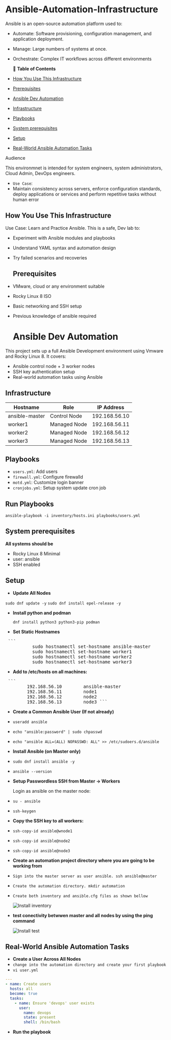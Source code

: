 # Ansible-Automation-Infrastructure


Ansible is an open-source automation platform used to:

- Automate: Software provisioning, configuration management, and application deployment.
- Manage: Large numbers of systems at once.
- Orchestrate: Complex IT workflows across different environments

  📑 **Table of Contents**
- [How You Use This Infrastructure](#how-you-use-this-infrastructure)
- [Prerequisites](#prerequisites)
- [Ansible Dev Automation](#Ansible-dev-automation)
- [Infrastructure](#infrastructure)
- [Playbooks](#playbooks)
- [System prerequisites](#system-prerequisites)
- [Setup](#setup)
- [Real-World Ansible Automation Tasks](#real-world-ansible-automation-tasks)



Audience

This environmnet is intended for system engineers, system administrators, Cloud Admin, DevOps engineers.
- `Use Case`:
- Maintain consistency across servers, enforce configuration standards, deploy applications or services and perform repetitive tasks without human error

##  How You Use This Infrastructure

Use Case: Learn and Practice Ansible. This is a safe, Dev lab to:

- Experiment with Ansible modules and playbooks
- Understand YAML syntax and automation design
- Try failed scenarios and recoveries

  ##  Prerequisites

- VMware, cloud or any environment suitable
- Rocky Linux 8 ISO
- Basic networking and SSH setup
- Previous knowledge of ansible required 

  # Ansible Dev Automation

This project sets up a full Ansible Development environment using Vmware and Rocky Linux 8. It covers:

- Ansible control node + 3 worker nodes
- SSH key authentication setup
- Real-world automation tasks using Ansible

## Infrastructure

| Hostname       | Role          | IP Address      |
|----------------|---------------|------------------|
| ansible-master | Control Node  | 192.168.56.10 |
| worker1        | Managed Node  | 192.168.56.11 |
| worker2        | Managed Node  | 192.168.56.12 |
| worker3        | Managed Node  | 192.168.56.13 |

##  Playbooks

- `users.yml`: Add users
- `firewall.yml`: Configure firewalld
- `motd.yml`: Customize login banner
- `cronjobs.yml`: Setup system update cron job

##  Run Playbooks

``ansible-playbook -i inventory/hosts.ini playbooks/users.yml``


## System prerequisites

**All systems should be** 
- Rocky Linux 8 Minimal
- user: ansible
- SSH enabled


## Setup

- **Update All Nodes**

`sudo dnf update -y`
`sudo dnf install epel-release -y`

- **Install python and podman**

  `dnf install python3 python3-pip podman`

- **Set Static Hostnames**

<pre> ```  
          sudo hostnamectl set-hostname ansible-master        # on master 
          sudo hostnamectl set-hostname worker1               # on worker1 
          sudo hostnamectl set-hostname worker2               # on worker2 
          sudo hostnamectl set-hostname worker3               # on worker3 ``` </pre>

- **Add to /etc/hosts on all machines:**
  

<pre> ```
        192.168.56.10        ansible-master 
        192.168.56.11        node1 
        192.168.56.12        node2 
        192.168.56.13        node3 ``` </pre>

- **Create a Common Ansible User (If not already)** 

- `useradd ansible`
- `echo "ansible:password" | sudo chpasswd`
- `echo "ansible ALL=(ALL) NOPASSWD: ALL" >> /etc/sudoers.d/ansible`

- **Install Ansible (on Master only)**
  
- `sudo dnf install ansible -y`
- `ansible --version`

- **Setup Passwordless SSH from Master → Workers**

  Login as ansible on the master node:

- `su - ansible`
- `ssh-keygen`

- **Copy the SSH key to all workers:**

- `ssh-copy-id ansible@wnode1`
- `ssh-copy-id ansible@node2`
- `ssh-copy-id ansible@node3`

- **Create an automation project directory where you are going to be working from**
- `Sign into the master server as user ansible. ssh ansible@master`
- `Create the automation directory. mkdir automation`
- `Create both inventory and ansible.cfg files as shown bellow`

  ![Install inventory](./images/inventory.png)


- **test conectivity betwwen master and all nodes by using the ping command**

  ![Install test](./images/test.png)


## Real-World Ansible Automation Tasks

- **Create a User Across All Nodes**
- `change into the automation directory and create your first playbook`
-  `vi user.yml`
```yaml
---
- name: Create users
  hosts: all
  become: true
  tasks:
    - name: Ensure 'devops' user exists
      user:
        name: devops
        state: present
        shell: /bin/bash
```
- **Run the playbook**
